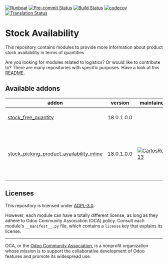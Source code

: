 
[![Runboat](https://img.shields.io/badge/runboat-Try%20me-875A7B.png)](https://runboat.odoo-community.org/builds?repo=OCA/stock-logistics-availability&target_branch=18.0)
[![Pre-commit Status](https://github.com/OCA/stock-logistics-availability/actions/workflows/pre-commit.yml/badge.svg?branch=18.0)](https://github.com/OCA/stock-logistics-availability/actions/workflows/pre-commit.yml?query=branch%3A18.0)
[![Build Status](https://github.com/OCA/stock-logistics-availability/actions/workflows/test.yml/badge.svg?branch=18.0)](https://github.com/OCA/stock-logistics-availability/actions/workflows/test.yml?query=branch%3A18.0)
[![codecov](https://codecov.io/gh/OCA/stock-logistics-availability/branch/18.0/graph/badge.svg)](https://codecov.io/gh/OCA/stock-logistics-availability)
[![Translation Status](https://translation.odoo-community.org/widgets/stock-logistics-availability-18-0/-/svg-badge.svg)](https://translation.odoo-community.org/engage/stock-logistics-availability-18-0/?utm_source=widget)

<!-- /!\ do not modify above this line -->

# Stock Availability

This repository contains modules to provide more information about product stock availability in terms of quantities

Are you looking for modules related to logistics? Or would like to contribute
to? There are many repositories with specific purposes. Have a look at this
[README](https://github.com/OCA/wms/blob/18.0/README.md).

<!-- /!\ do not modify below this line -->

<!-- prettier-ignore-start -->

[//]: # (addons)

Available addons
----------------
addon | version | maintainers | summary
--- | --- | --- | ---
[stock_free_quantity](stock_free_quantity/) | 18.0.1.0.0 |  | Stock Free Quantity
[stock_picking_product_availability_inline](stock_picking_product_availability_inline/) | 18.0.1.0.0 | [![CarlosRoca13](https://github.com/CarlosRoca13.png?size=30px)](https://github.com/CarlosRoca13) | Show product availability in product drop-down of picking form view.

[//]: # (end addons)

<!-- prettier-ignore-end -->

## Licenses

This repository is licensed under [AGPL-3.0](LICENSE).

However, each module can have a totally different license, as long as they adhere to Odoo Community Association (OCA)
policy. Consult each module's `__manifest__.py` file, which contains a `license` key
that explains its license.

----
OCA, or the [Odoo Community Association](http://odoo-community.org/), is a nonprofit
organization whose mission is to support the collaborative development of Odoo features
and promote its widespread use.
